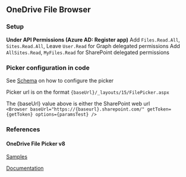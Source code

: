 ## OneDrive File Browser

### Setup

**Under API Permissions (Azure AD: Register app)**
Add ``Files.Read.All``, ``Sites.Read.All``, Leave ``User.Read`` for Graph delegated permissions
Add ``AllSites.Read``, ``MyFiles.Read`` for SharePoint delegated permissions

### Picker configuration in code

See [Schema](https://learn.microsoft.com/en-us/onedrive/developer/controls/file-pickers/v8-schema?view=odsp-graph-online) on how to configure the picker

Picker url is on the format ``{baseUrl}/_layouts/15/FilePicker.aspx``

The {baseUrl} value above is either the SharePoint web url<br>
``<Browser baseUrl="https://{baseurl}.sharepoint.com/" getToken={getToken} options={paramsTest} />``

### References

#### OneDrive File Picker v8

[Samples](https://github.com/OneDrive/samples/tree/master/samples/file-picking)

[Documentation](https://learn.microsoft.com/en-us/onedrive/developer/controls/file-pickers/?view=odsp-graph-online)



